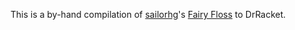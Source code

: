 This is a by-hand compilation of [sailorhg](https://github.com/sailorhg)'s [Fairy Floss](https://github.com/sailorhg/fairyfloss) to DrRacket.
